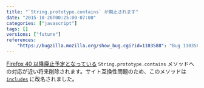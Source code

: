 ```yaml
---
title: "`String.prototype.contains` が廃止されます"
date: "2015-10-26T00:25:00-07:00"
categories: ["javascript"]
tags: []
versions: ["future"]
references:
    "https://bugzilla.mozilla.org/show_bug.cgi?id=1103588": "Bug 1103588 - Remove String.prototype.contains"
---
```

[Firefox 40 以降廃止予定となっている](https://www.fxsitecompat.com/ja/docs/2015/string-prototype-contains-has-been-renamed-to-includes/) `String.prototype.contains` メソッドへの対応が近い将来削除されます。サイト互換性問題のため、このメソッドは [`includes`](https://developer.mozilla.org/ja/docs/Web/JavaScript/Reference/Global_Objects/String/includes) に改名されました。
